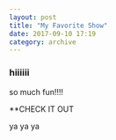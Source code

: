 ```yaml
---
layout: post
title: "My Favorite Show"
date: 2017-09-10 17:19
category: archive
---
```

### hiiiiii

so much fun!!!!

**CHECK IT OUT

ya ya ya